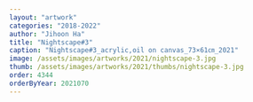 ```yaml
---
layout: "artwork"
categories: "2018-2022"
author: "Jihoon Ha"
title: "Nightscape#3"
caption: "Nightscape#3_acrylic,oil on canvas_73×61㎝_2021"
image: /assets/images/artworks/2021/nightscape-3.jpg
thumb: /assets/images/artworks/2021/thumbs/nightscape-3.jpg
order: 4344
orderByYear: 2021070
---
```

